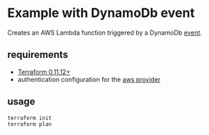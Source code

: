 # Example with DynamoDb event

Creates an AWS Lambda function triggered by a DynamoDb [event](https://docs.aws.amazon.com/lambda/latest/dg/invoking-lambda-function.html#supported-event-source-dynamo-db).

## requirements

- [Terraform 0.11.12+](https://www.terraform.io/)
- authentication configuration for the [aws provider](https://www.terraform.io/docs/providers/aws/)

## usage

```
terraform init
terraform plan
```
